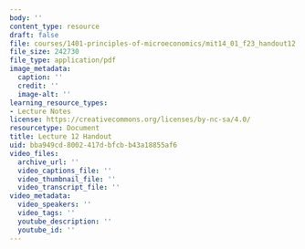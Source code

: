 ```yaml
---
body: ''
content_type: resource
draft: false
file: courses/1401-principles-of-microeconomics/mit14_01_f23_handout12.pdf
file_size: 242730
file_type: application/pdf
image_metadata:
  caption: ''
  credit: ''
  image-alt: ''
learning_resource_types:
- Lecture Notes
license: https://creativecommons.org/licenses/by-nc-sa/4.0/
resourcetype: Document
title: Lecture 12 Handout
uid: bba949cd-8002-417d-bfcb-b43a18855af6
video_files:
  archive_url: ''
  video_captions_file: ''
  video_thumbnail_file: ''
  video_transcript_file: ''
video_metadata:
  video_speakers: ''
  video_tags: ''
  youtube_description: ''
  youtube_id: ''
---
```

